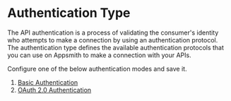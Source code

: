 # Authentication Type

The API authentication is a process of validating the consumer's identity who attempts to make a connection by using an authentication protocol. The authentication type defines the available authentication protocols that you can use on Appsmith to make a connection with your APIs.

Configure one of the below authentication modes and save it.

1. [Basic Authentication](basic-authentication.md)
2. [OAuth 2.0 Authentication](oauth2-authentication/)

